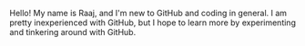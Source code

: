 Hello! My name is Raaj, and I'm new to GitHub and coding in general. I am pretty inexperienced with GitHub, but I hope to learn more by experimenting and tinkering around with GitHub. 
